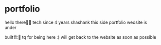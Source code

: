 # portfolio
hello there👋👋 tech since 4 years shashank this side  portfolio wedsite is under 


built🏗️🚧 tq for being here :) will get back to the website as soon as possible 
